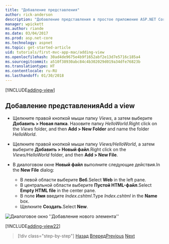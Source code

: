 ```yaml
---
title: "Добавление представления"
author: rick-anderson
description: "Добавление представления в простое приложение ASP.NET Core MVC"
manager: wpickett
ms.author: riande
ms.date: 03/04/2017
ms.prod: asp.net-core
ms.technology: aspnet
ms.topic: get-started-article
uid: tutorials/first-mvc-app-mac/adding-view
ms.openlocfilehash: 30ad4de9675e4b9f1652abf2e13d7e5716c185a4
ms.sourcegitcommit: a510f38930abc84c4b302029d019a34dfe76823b
ms.translationtype: HT
ms.contentlocale: ru-RU
ms.lasthandoff: 01/30/2018
---
```

[!INCLUDE[adding-view](../../includes/mvc-intro/adding_view1.md)]

## <a name="add-a-view"></a><span data-ttu-id="eb157-103">Добавление представления</span><span class="sxs-lookup"><span data-stu-id="eb157-103">Add a view</span></span> 

* <span data-ttu-id="eb157-104">Щелкните правой кнопкой мыши папку *Views*, а затем выберите **Добавить > Новая папка**. Назовите папку *HelloWorld*.</span><span class="sxs-lookup"><span data-stu-id="eb157-104">Right click on the *Views* folder, and then **Add > New Folder** and name the folder *HelloWorld*.</span></span>
* <span data-ttu-id="eb157-105">Щелкните правой кнопкой мыши папку *Views/HelloWorld*, а затем выберите **Добавить > Новый файл**.</span><span class="sxs-lookup"><span data-stu-id="eb157-105">Right click on the *Views/HelloWorld* folder, and then **Add > New File**.</span></span>
* <span data-ttu-id="eb157-106">В диалоговом окне **Новый файл** выполните следующие действия.</span><span class="sxs-lookup"><span data-stu-id="eb157-106">In the **New File** dialog:</span></span>

  * <span data-ttu-id="eb157-107">В левой области выберите **Веб**.</span><span class="sxs-lookup"><span data-stu-id="eb157-107">Select **Web** in the left pane.</span></span>
  * <span data-ttu-id="eb157-108">В центральной области выберите **Пустой HTML-файл**.</span><span class="sxs-lookup"><span data-stu-id="eb157-108">Select **Empty HTML file** in the center pane.</span></span>
  * <span data-ttu-id="eb157-109">В поле **Имя** введите *Index.cshtml*.</span><span class="sxs-lookup"><span data-stu-id="eb157-109">Type *Index.cshtml* in the **Name** box.</span></span>
  * <span data-ttu-id="eb157-110">Щелкните **Создать**.</span><span class="sxs-lookup"><span data-stu-id="eb157-110">Select **New**.</span></span>

![Диалоговое окно ''Добавление нового элемента''](adding-view/_static/add_view.png)

[!INCLUDE[adding-view22](../../includes/mvc-intro/adding_view2.md)]

>[!div class="step-by-step"]
<span data-ttu-id="eb157-112">[Назад](adding-controller.md)
[Вперед](adding-model.md)</span><span class="sxs-lookup"><span data-stu-id="eb157-112">[Previous](adding-controller.md)
[Next](adding-model.md)</span></span>
